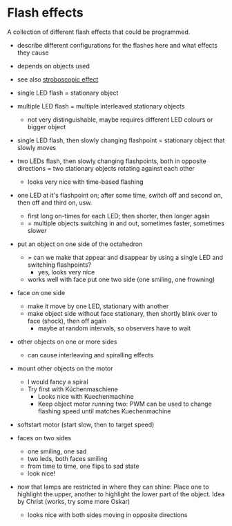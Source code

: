 # Flash effects
A collection of different flash effects that could be programmed.

- describe different configurations for the flashes here and what effects they cause
- depends on objects used
- see also [stroboscopic effect](https://en.wikipedia.org/wiki/Stroboscopic_effect)

- single LED flash = stationary object
- multiple LED flash = multiple interleaved stationary objects
	- not very distinguishable, maybe requires different LED colours or bigger object
- single LED flash, then slowly changing flashpoint = stationary object that slowly moves
- two LEDs flash, then slowly changing flashpoints, both in opposite directions = two stationary objects rotating against each other
	- looks very nice with time-based flashing
- one LED at it's flashpoint on; after some time, switch off and second on, then off and third on, usw.
	- first long on-times for each LED; then shorter, then longer again
	- = multiple objects switching in and out, sometimes faster, sometimes slower
- put an object on one side of the octahedron
	- = can we make that appear and disappear by using a single LED and switching flashpoints?
		- yes, looks very nice
	- works well with face put one two side (one smiling, one frowning)
- face on one side
	- make it move by one LED, stationary with another
	- make object side without face stationary, then shortly blink over to face (shock), then off again
		- maybe at random intervals, so observers have to wait
- other objects on one or more sides
	- can cause interleaving and spiralling effects
- mount other objects on the motor
	- I would fancy a spiral
	- Try first with Küchenmaschiene
		- Looks nice with Kuechenmachine
		- Keep object motor running two: PWM can be used to change flashing speed until matches Kuechenmachine
- softstart motor (start slow, then to target speed)
- faces on two sides
	- one smiling, one sad
	- two leds, both faces smiling
	- from time to time, one flips to sad state
	- look nice!
- now that lamps are restricted in where they can shine: Place one to highlight the upper, another to highlight the lower part of the object. Idea by Christ (works, try some more Oskar)
	- looks nice with both sides moving in opposite directions